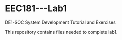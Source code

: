# EEC181---Lab1
DE1-SOC System Development Tutorial and Exercises

This repository contains files needed to complete lab1.
